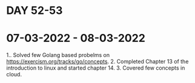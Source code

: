 # DAY 52-53
# 07-03-2022 - 08-03-2022

1.. Solved few Golang based probelms on https://exercism.org/tracks/go/concepts. 
2. Completed Chapter 13 of the introduction to linux and started chapter 14.
3. Covered few concepts in cloud.
